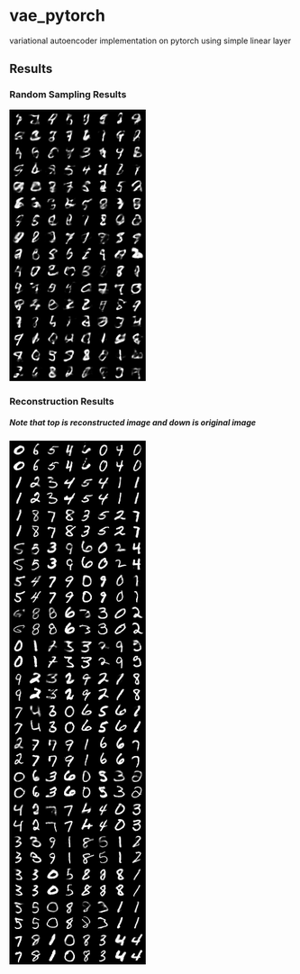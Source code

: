 # vae_pytorch
variational autoencoder implementation on pytorch using simple linear layer

## Results
### Random Sampling Results
![Sampled](/sampled.png)

### Reconstruction Results
##### Note that top is reconstructed image and down is original image
![Reconstructed](/reconstructed.png)
